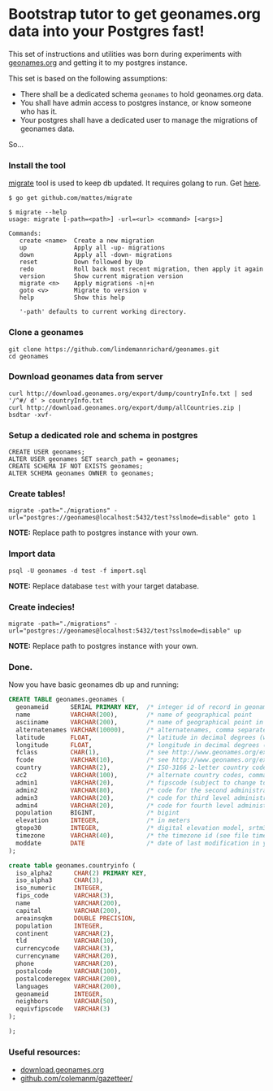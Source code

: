 # Bootstrap tutor to get geonames.org data into your Postgres fast!

This set of instructions and utilities was born during experiments with
[geonames.org](http://download.geonames.org/export/dump/) and getting it to my postgres instance.

This set is based on the following assumptions:

* There shall be a dedicated schema `geonames` to hold geonames.org data.
* You shall have admin access to postgres instance, or know someone who has it.
* Your postgres shall have a dedicated user to manage the migrations of
  geonames data.

So...

### Install the tool

 [migrate](github.com/mattes/migrate
) tool is used to keep db updated. It requires golang to run. Get [here](http://golang.org/doc/install).

    $ go get github.com/mattes/migrate

    $ migrate --help
    usage: migrate [-path=<path>] -url=<url> <command> [<args>]

    Commands:
       create <name>  Create a new migration
       up             Apply all -up- migrations
       down           Apply all -down- migrations
       reset          Down followed by Up
       redo           Roll back most recent migration, then apply it again
       version        Show current migration version
       migrate <n>    Apply migrations -n|+n
       goto <v>       Migrate to version v
       help           Show this help

       '-path' defaults to current working directory.    

### Clone a geonames

    git clone https://github.com/lindemannrichard/geonames.git
    cd geonames

### Download geonames data from server

    curl http://download.geonames.org/export/dump/countryInfo.txt | sed '/^#/ d' > countryInfo.txt
    curl http://download.geonames.org/export/dump/allCountries.zip | bsdtar -xvf-

### Setup a dedicated role and schema in postgres

    CREATE USER geonames; 
    ALTER USER geonames SET search_path = geonames;
    CREATE SCHEMA IF NOT EXISTS geonames;
    ALTER SCHEMA geonames OWNER to geonames;

### Create tables!

    migrate -path="./migrations" -url="postgres://geonames@localhost:5432/test?sslmode=disable" goto 1

**NOTE:** Replace path to postgres instance with your own.

### Import data

    psql -U geonames -d test -f import.sql

**NOTE:** Replace database `test` with your target database.

### Create indecies!

    migrate -path="./migrations" -url="postgres://geonames@localhost:5432/test?sslmode=disable" up

**NOTE:** Replace path to postgres instance with your own.

### Done.

Now you have basic geonames db up and running:

```sql
CREATE TABLE geonames.geonames (
  geonameid      SERIAL PRIMARY KEY,  /* integer id of record in geonames database                                 */
  name           VARCHAR(200),        /* name of geographical point                                                */
  asciiname      VARCHAR(200),        /* name of geographical point in plain ascii characters                      */
  alternatenames VARCHAR(10000),      /* alternatenames, comma separated, ascii names automatically transliterated */
  latitude       FLOAT,               /* latitude in decimal degrees (wgs84)                                       */
  longitude      FLOAT,               /* longitude in decimal degrees (wgs84)                                      */
  fclass         CHAR(1),             /* see http://www.geonames.org/export/codes.html                             */
  fcode          VARCHAR(10),         /* see http://www.geonames.org/export/codes.html                             */
  country        VARCHAR(2),          /* ISO-3166 2-letter country code, 2 characters                              */
  cc2            VARCHAR(100),        /* alternate country codes, comma separated, ISO-3166 2-letter country code  */
  admin1         VARCHAR(20),         /* fipscode (subject to change to iso code), see file admin1Codes.txt        */
  admin2         VARCHAR(80),         /* code for the second administrative division, see fle admin2Codes.txt      */
  admin3         VARCHAR(20),         /* code for third level administrative division                              */
  admin4         VARCHAR(20),         /* code for fourth level administrative division                             */
  population     BIGINT,              /* bigint                                                                    */
  elevation      INTEGER,             /* in meters                                                                 */
  gtopo30        INTEGER,             /* digital elevation model, srtm3 or gtopo30,                                */
  timezone       VARCHAR(40),         /* the timezone id (see file timeZone.txt)                                   */
  moddate        DATE                 /* date of last modification in yyyy-MM-dd format                            */
);

create table geonames.countryinfo (
  iso_alpha2      CHAR(2) PRIMARY KEY,
  iso_alpha3      CHAR(3),
  iso_numeric     INTEGER,
  fips_code       VARCHAR(3),
  name            VARCHAR(200),
  capital         VARCHAR(200),
  areainsqkm      DOUBLE PRECISION,
  population      INTEGER,
  continent       VARCHAR(2),
  tld             VARCHAR(10),
  currencycode    VARCHAR(3),
  currencyname    VARCHAR(20),
  phone           VARCHAR(20),
  postalcode      VARCHAR(100),
  postalcoderegex VARCHAR(200),
  languages       VARCHAR(200),
  geonameid       INTEGER,
  neighbors       VARCHAR(50),
  equivfipscode   VARCHAR(3)
);

);
```

### Useful resources:

* [download.geonames.org](http://download.geonames.org/export/dump/)
* [github.com/colemanm/gazetteer/](https://raw.githubusercontent.com/colemanm/gazetteer/master/docs/geonames_postgis_import.md)
